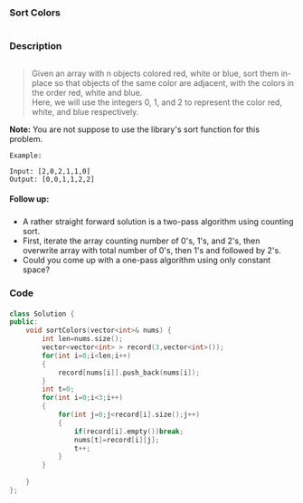 ### Sort Colors<h1>
### Description <h2>
> Given an array with n objects colored red, white or blue, sort them in-place so that objects of the same color are adjacent, with the colors in the order red, white and blue.  
> Here, we will use the integers 0, 1, and 2 to represent the color red, white, and blue respectively.

**Note:** You are not suppose to use the library's sort function for this problem.
```
Example:

Input: [2,0,2,1,1,0]
Output: [0,0,1,1,2,2]
```
#### Follow up:<h3>

- A rather straight forward solution is a two-pass algorithm using counting sort.
- First, iterate the array counting number of 0's, 1's, and 2's, then overwrite array with total number of 0's, then 1's and followed by 2's.
- Could you come up with a one-pass algorithm using only constant space?

### Code <h4>
```C++
class Solution {
public:
    void sortColors(vector<int>& nums) {
        int len=nums.size();
        vector<vector<int> > record(3,vector<int>());
        for(int i=0;i<len;i++)
        {
            record[nums[i]].push_back(nums[i]);
        }
        int t=0;
        for(int i=0;i<3;i++)
        {
            for(int j=0;j<record[i].size();j++)
            {
                if(record[i].empty())break;
                nums[t]=record[i][j];
                t++;
            }
        }
        
    }
};
```